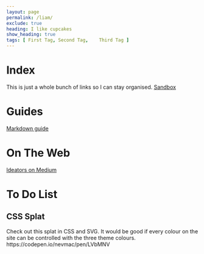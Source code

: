 ```yaml
---
layout: page
permalink: /liam/
exclude: true
heading: I like cupcakes
show_heading: true
tags: [ First Tag, Second Tag,    Third Tag ]
---
```


<html lang="en">
  <head>
    <meta charset="utf-8">
    <title>Index</title>
  </head>
  <body>
    <H1>Index</h1>
This is just a whole bunch of links so I can stay organised. 
<a href="../sandbox">Sandbox</a>
    
   <H1>Guides</h1>
    <a href="https://www.markdownguide.org/basic-syntax/">Markdown guide</a>
   
   <H1>On The Web</h1>
   <a href="https://medium.com/@ideators.no">Ideators on Medium</a>
    
   <h1>To Do List</h1>
   <h2>CSS Splat</h2>
   Check out this splat in CSS and SVG. It would be good if every colour on the site can be controlled with the three theme colours. 
   https://codepen.io/nevmac/pen/LVbMNV

</body>
</html>

